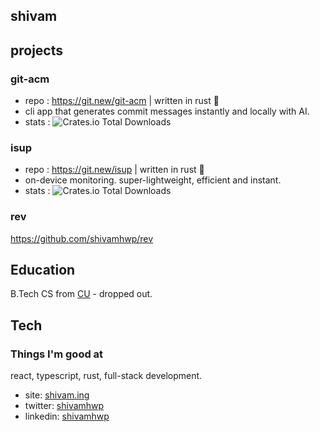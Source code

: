 ## shivam

## projects

### git-acm
    
- repo : https://git.new/git-acm | written in rust 🦀 
- cli app that generates commit messages instantly and locally with AI.
- stats : ![Crates.io Total Downloads](https://img.shields.io/crates/d/git-acm?labelColor=%23222&color=white)

### isup
- repo : https://git.new/isup | written in rust 🦀
- on-device monitoring. super-lightweight, efficient and instant.
- stats : ![Crates.io Total Downloads](https://img.shields.io/crates/d/isup?labelColor=%23222&color=white)

### rev 
https://github.com/shivamhwp/rev

## Education

B.Tech CS from [CU](https://www.cuchd.in/) - dropped out.


## Tech

### Things I'm good at
react, typescript, rust, full-stack development.

- site: [shivam.ing](https://shivam.ing)
- twitter: [shivamhwp](https://twitter.com/shivamhwp)
- linkedin: [shivamhwp](https://www.linkedin.com/in/shivamhwp/)

